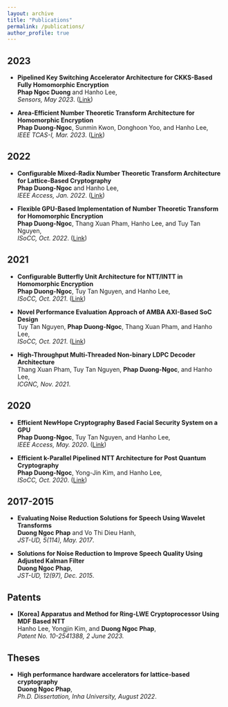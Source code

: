 ```yaml
---
layout: archive
title: "Publications"
permalink: /publications/
author_profile: true
---
```


## 2023

<!--
* **Configurable Memory-Based NTT Architecture for Homomorphic Encryption**  
  S. Kurniawan, **Phap Duong-Ngoc**, and Hanho Lee,  
  *(Accepted) IEEE TCAS-II, 2023*.
-->

* **Pipelined Key Switching Accelerator Architecture for CKKS-Based Fully Homomorphic Encryption**  
  **Phap Ngoc Duong** and Hanho Lee,  
  *Sensors, May 2023*. (<a href="https://www.mdpi.com/1424-8220/23/10/4594">Link</a>)

* **Area-Efficient Number Theoretic Transform Architecture for Homomorphic Encryption**  
  **Phap Duong-Ngoc**, Sunmin Kwon, Donghoon Yoo, and Hanho Lee,  
  *IEEE TCAS-I, Mar. 2023*. (<a href="https://ieeexplore.ieee.org/document/9976314">Link</a>)

## 2022  

* **Configurable Mixed-Radix Number Theoretic Transform Architecture for Lattice-Based Cryptography**  
  **Phap Duong-Ngoc** and Hanho Lee,  
  *IEEE Access, Jan. 2022*. (<a href="https://ieeexplore.ieee.org/document/9690849">Link</a>)

<!--
* **A Novel Performance Verification Approach of MIPI Camera Serial Interface 2**  
  Tuy Tan Nguyen, Thang Xuan Pham, **Phap Duong-Ngoc**, and Hanho Lee,  
  *ICGNC, Oct. 2022*.
-->

* **Flexible GPU-Based Implementation of Number Theoretic Transform for Homomorphic Encryption**  
  **Phap Duong-Ngoc**, Thang Xuan Pham, Hanho Lee, and Tuy Tan Nguyen,  
  *ISoCC, Oct. 2022*. (<a href="https://ieeexplore.ieee.org/document/10031464">Link</a>)

## 2021

* **Configurable Butterfly Unit Architecture for NTT/INTT in Homomorphic Encryption**  
  **Phap Duong-Ngoc**, Tuy Tan Nguyen, and Hanho Lee,  
  *ISoCC, Oct. 2021*. (<a href="https://ieeexplore.ieee.org/document/9614034">Link</a>)

* **Novel Performance Evaluation Approach of AMBA AXI-Based SoC Design**  
  Tuy Tan Nguyen, **Phap Duong-Ngoc**, Thang Xuan Pham, and Hanho Lee,  
  *ISoCC, Oct. 2021*. (<a href="https://ieeexplore.ieee.org/document/9613920">Link</a>)

* **High-Throughput Multi-Threaded Non-binary LDPC Decoder Architecture**  
  Thang Xuan Pham, Tuy Tan Nguyen, **Phap Duong-Ngoc**, and Hanho Lee,  
  *ICGNC, Nov. 2021*.

## 2020

* **Efficient NewHope Cryptography Based Facial Security System on a GPU**  
  **Phap Duong-Ngoc**, Tuy Tan Nguyen, and Hanho Lee,  
  *IEEE Access, May. 2020*. (<a href="https://ieeexplore.ieee.org/document/9109278">Link</a>)

* **Efficient k-Parallel Pipelined NTT Architecture for Post Quantum Cryptography**  
  **Phap Duong-Ngoc**, Yong-Jin Kim, and Hanho Lee,  
  *ISoCC, Oct. 2020*. (<a href="https://ieeexplore.ieee.org/document/9332806">Link</a>)

## 2017-2015

* **Evaluating Noise Reduction Solutions for Speech Using Wavelet Transforms**  
  **Duong Ngoc Phap** and Vo Thi Dieu Hanh,  
  *JST-UD, 5(114), May. 2017*.

* **Solutions for Noise Reduction to Improve Speech Quality Using Adjusted Kalman Filter**  
  **Duong Ngoc Phap**,  
  *JST-UD, 12(97), Dec. 2015*.

## Patents

* **[Korea] Apparatus and Method for Ring-LWE Cryptoprocessor Using MDF Based NTT**  
  Hanho Lee, Yongjin Kim, and **Duong Ngoc Phap**,  
  *Patent No. 10-2541388, 2 June 2023.*

## Theses

* **High performance hardware accelerators for lattice-based cryptography**  
  **Duong Ngoc Phap**,  
  *Ph.D. Dissertation, Inha University, August 2022*.